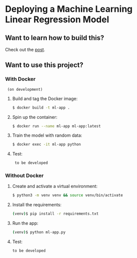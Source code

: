 # Deploying a Machine Learning Linear Regression Model

## Want to learn how to build this?

Check out the [post](https://scikit-learn.org/stable/modules/linear_model.html).

## Want to use this project?

### With Docker
     (on development)
     
1. Build and tag the Docker image:

    ```sh
    $ docker build -t ml-app .
    ```

1. Spin up the container:

    ```sh
    $ docker run --name ml-app ml-app:latest
    ```

1. Train the model with random data:

    ```sh
    $ docker exec -it ml-app python

    ```

1. Test:

    ```sh
     to be developed
    ```

### Without Docker

1. Create and activate a virtual environment:

    ```sh
    $ python3 -m venv venv && source venv/bin/activate
    ```

1. Install the requirements:

    ```sh
    (venv)$ pip install -r requirements.txt
    
    ```

1. Run the app:

    ```sh
    (venv)$ python ml-app.py
    ```

1. Test:

    ```sh
    to be developed
    ```
